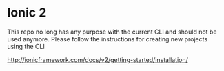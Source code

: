 # Ionic 2

This repo no long has any purpose with the current CLI and should not be used anymore. Please follow the instructions for creating new projects using the CLI

http://ionicframework.com/docs/v2/getting-started/installation/

